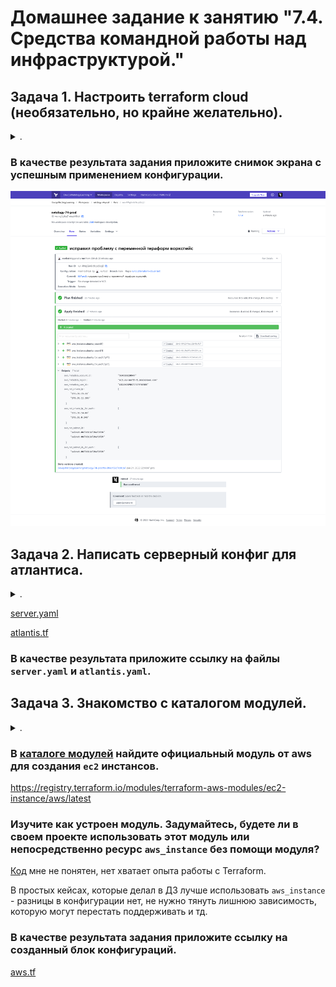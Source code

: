 # Домашнее задание к занятию "7.4. Средства командной работы над инфраструктурой."

## Задача 1. Настроить terraform cloud (необязательно, но крайне желательно).

<details><summary>.</summary>

> В это задании предлагается познакомиться со средством командой работы над инфраструктурой предоставляемым
> разработчиками терраформа. 
> 
> 1. Зарегистрируйтесь на [https://app.terraform.io/](https://app.terraform.io/). (регистрация бесплатная и не требует использования платежных инструментов).
> 1. Создайте в своем github аккаунте (или другом хранилище репозиториев) отдельный репозиторий с конфигурационными файлами прошлых занятий (или воспользуйтесь любым простым конфигом).
> 1. Зарегистрируйте этот репозиторий в [https://app.terraform.io/](https://app.terraform.io/).
> 1. Выполните plan и apply. 
> 
> В качестве результата задания приложите снимок экрана с успешным применением конфигурации.

</details>

### В качестве результата задания приложите снимок экрана с успешным применением конфигурации.

![media](media/virt-74-terraform-cloud-screenshot.png)

## Задача 2. Написать серверный конфиг для атлантиса. 

<details><summary>.</summary>

> Смысл задания – познакомиться с документацией о [серверной](https://www.runatlantis.io/docs/server-side-repo-config.html) конфигурации и конфигурации уровня [репозитория](https://www.runatlantis.io/docs/repo-level-atlantis-yaml.html).
> 
> Создай `server.yaml` который скажет атлантису:
> 1. Укажите, что атлантис должен работать только для репозиториев в вашем github (или любом другом) аккаунте.
> 1. На стороне клиентского конфига разрешите изменять `workflow`, то есть для каждого репозитория можно будет указать свои дополнительные команды. 
> 1. В `workflow` используемом по-умолчанию сделайте так, что бы во время планирования не происходил `lock` состояния.
> 
> Создай `atlantis.yaml` который, если поместить в корень terraform проекта, скажет атлантису:
> 1. Надо запускать планирование и аплай для двух воркспейсов `stage` и `prod`.
> 1. Необходимо включить автопланирование при изменении любых файлов `*.tf`.
> 
> В качестве результата приложите ссылку на файлы `server.yaml` и `atlantis.yaml`.

</details>

[server.yaml](./misc/74/server/server.yaml)

[atlantis.tf](./misc/74/atlantis.yaml)

### В качестве результата приложите ссылку на файлы `server.yaml` и `atlantis.yaml`.

## Задача 3. Знакомство с каталогом модулей. 

<details><summary>.</summary>

> 1. В [каталоге модулей](https://registry.terraform.io/browse/modules) найдите официальный модуль от aws для создания `ec2` инстансов. 
> 2. Изучите как устроен модуль. Задумайтесь, будете ли в своем проекте использовать этот модуль или непосредственно ресурс `aws_instance` без помощи модуля?
> 3. В рамках предпоследнего задания был создан ec2 при помощи ресурса `aws_instance`. Создайте аналогичный инстанс при помощи найденного модуля.   
> 
> В качестве результата задания приложите ссылку на созданный блок конфигураций.

</details> 

### В [каталоге модулей](https://registry.terraform.io/browse/modules) найдите официальный модуль от aws для создания `ec2` инстансов. 

https://registry.terraform.io/modules/terraform-aws-modules/ec2-instance/aws/latest 

### Изучите как устроен модуль. Задумайтесь, будете ли в своем проекте использовать этот модуль или непосредственно ресурс `aws_instance` без помощи модуля?

[Код](https://github.com/terraform-aws-modules/terraform-aws-ec2-instance/blob/master/examples/complete/main.tf) мне не понятен, нет хватает опыта работы с Terraform.

В простых кейсах, которые делал в ДЗ лучше использовать `aws_instance` - разницы в конфигурации нет, не нужно тянуть лишнюю зависимость, которую могут перестать поддерживать и тд.

### В качестве результата задания приложите ссылку на созданный блок конфигураций.

[aws.tf](./misc/74/netology/aws.tf)